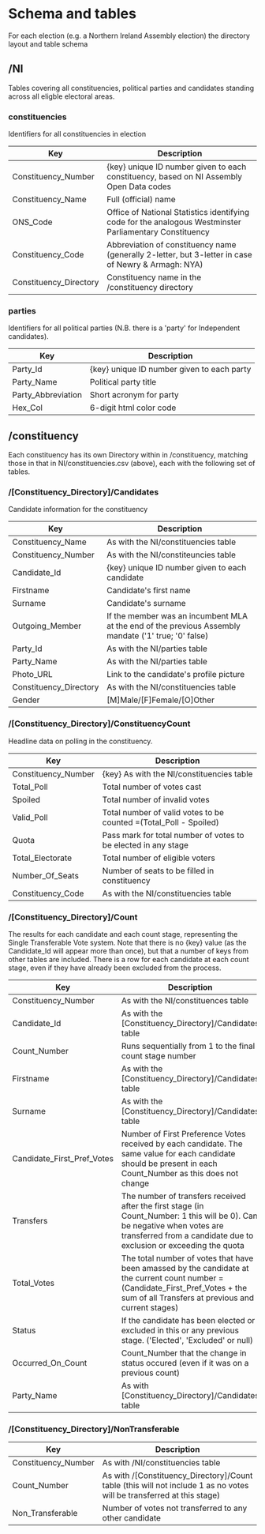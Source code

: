 # Schema and tables
For each election (e.g. a Northern Ireland Assembly election) the directory layout and table schema

## /NI
Tables covering all constituencies, political parties and candidates standing across all eligble electoral areas.

### constituencies
Identifiers for all constituencies in election

| Key                     | Description                                                                                             |
|-------------------------|---------------------------------------------------------------------------------------------------------|
| Constituency_Number     | {key} unique ID number given to each constituency, based on NI Assembly Open Data codes                 |
| Constituency_Name       | Full (official) name                                                                                    |
| ONS_Code                | Office of National Statistics identifying code for the analogous Westminster Parliamentary Constituency |
| Constituency_Code       | Abbreviation of constituency name (generally 2-letter, but 3-letter in case of Newry & Armagh: NYA)     |
| Constituency_Directory  | Constituency name in the /constituency directory                                                        |

### parties
Identifiers for all political parties (N.B. there is a 'party' for Independent candidates).

Key                 | Description
--------------------|------------------
Party_Id            | {key} unique ID number given to each party
Party_Name          | Political party title
Party_Abbreviation  | Short acronym for party
Hex_Col             | 6-digit html color code

## /constituency
Each constituency has its own Directory within in /constituency, matching those in that in NI/constituencies.csv (above), each with the following set of tables.
### /[Constituency_Directory]/Candidates
Candidate information for the constituency

| Key           | Description |
| --------------| ----------- |
| Constituency_Name | As with the NI/constituencies table  |
| Constituency_Number | As with the NI/constiteuncies table  |
| Candidate_Id  | {key} unique ID number given to each candidate  |
| Firstname | Candidate's first name  |
| Surname | Candidate's surname  |
| Outgoing_Member | If the member was an incumbent MLA at the end of the previous Assembly mandate ('1' true; '0' false)  |
| Party_Id  | As with the NI/parties table  |
| Party_Name  | As with the NI/parties table  |
| Photo_URL | Link to the candidate's profile picture  |
| Constituency_Directory | As with the NI/constituencies table  |
| Gender  | [M]Male/[F]Female/[O]Other  |

### /[Constituency_Directory]/ConstituencyCount
Headline data on polling in the constituency.

Key                 | Description
--------------------|------------
Constituency_Number | {key} As with the NI/constituencies table
Total_Poll          | Total number of votes cast
Spoiled             | Total number of invalid votes
Valid_Poll          | Total number of valid votes to be counted =(Total_Poll - Spoiled)
Quota               | Pass mark for total number of votes to be elected in any stage
Total_Electorate    | Total number of eligible voters
Number_Of_Seats     | Number of seats to be filled in constituency
Constituency_Code   | As with the NI/constituencies table

### /[Constituency_Directory]/Count
The results for each candidate and each count stage, representing the Single Transferable Vote system. Note that there is no {key} value (as the Candidate_Id will appear more than once), but that a number of keys from other tables are included. There is a row for each candidate at each count stage, even if they have already been excluded from the process.

Key                         | Description
----------------------------|------------
Constituency_Number         | As with the NI/constituences table
Candidate_Id                | As with the [Constituency_Directory]/Candidates table
Count_Number                | Runs sequentially from 1 to the final count stage number
Firstname                   | As with the [Constituency_Directory]/Candidates table
Surname                     | As with the [Constituency_Directory]/Candidates table
Candidate_First_Pref_Votes  | Number of First Preference Votes received by each candidate. The same value for each candidate should be present in each Count_Number as this does not change
Transfers                   | The number of transfers received after the first stage (in Count_Number: 1 this will be 0). Can be negative when votes are transferred from a candidate due to exclusion or exceeding the quota
Total_Votes                 | The total number of votes that have been amassed by the candidate at the current count number =(Candidate_First_Pref_Votes + the sum of all Transfers at previous and current stages)
Status                      | If the candidate has been elected or excluded in this or any previous stage. ('Elected', 'Excluded' or null)
Occurred_On_Count           | Count_Number that the change in status occured (even if it was on a previous count)
Party_Name                  | As with [Constituency_Directory]/Candidates table

### /[Constituency_Directory]/NonTransferable
Key                 | Description
--------------------|--------------
Constituency_Number | As with /NI/constituencies table
Count_Number        | As with /[Constituency_Directory]/Count table (this will not include 1 as no votes will be transferred at this stage)
Non_Transferable    | Number of votes not transferred to any other candidate
